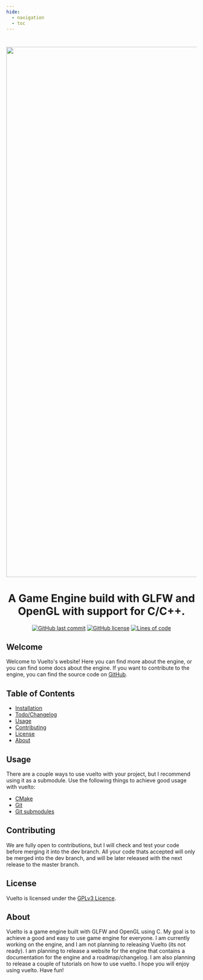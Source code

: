 ```yaml
---
hide:
  - navigation
  - toc
---
```



<h1 align="center">
<p align="center">
<img width="1400" alt="banner" src="https://github.com/dimkauzh/vuelto/assets/106883655/2363d776-2669-41f2-b31f-a235de8bea82">

<h1 align="center">A Game Engine build with GLFW and OpenGL with support for C/C++.</h1>

<p align="center">
  <a href="https://github.com/dimkauzh/vuelto"><img alt="GitHub last commit" src="https://img.shields.io/github/last-commit/dimkauzh/vuelto"></a>
  <a href="https://github.com/dimkauzh/vuelto"><img alt="GitHub license" src="https://img.shields.io/github/license/dimkauzh/vuelto"></a>
  <a href="https://github.com/dimkauzh/vuelto"><img alt="Lines of code" src="https://tokei.rs/b1/github/dimkauzh/vuelto?category=lines"></a>
</p>

</h1>

## Welcome
Welcome to Vuelto's website! Here you can find more about the engine, or you can find some docs about the engine. If you want to contribute to the engine, you can find the source code on [GitHub](https://github.com/dimkauzh/vuelto).

## Table of Contents
 - [Installation](docs/INSTALLATION.md)
 - [Todo/Changelog](todo/index.md)
 - [Usage](#usage)
 - [Contributing](#contributing)
 - [License](#license)
 - [About](#about)


## Usage
There are a couple ways to use vuelto with your project, but I recommend using it as a submodule.
Use the following things to achieve good usage with vuelto:

  - [CMake](https://cmake.org/)
  - [Git](https://git-scm.com/)
  - [Git submodules](https://git-scm.com/book/en/v2/Git-Tools-Submodules)

## Contributing
We are fully open to contributions, but I will check and test your code before merging it into the dev branch. All your code thats accepted will only be merged into the dev branch, and will be later released with the next release to the master branch.

## License
Vuelto is licensed under the [GPLv3 Licence](https://github.com/dimkauzh/vuelto/blob/master/LICENSE).

## About
Vuelto is a game engine built with GLFW and OpenGL using C. My goal is to achieve a good and easy to use game engine for everyone. I am currently working on the engine, and I am not planning to releasing Vuelto (its not ready). I am planning to release a website for the engine that contains a documentation for the engine and a roadmap/changelog. I am also planning to release a couple of tutorials on how to use vuelto. I hope you will enjoy using vuelto. Have fun!
